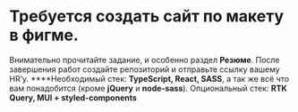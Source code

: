 # Требуется создать сайт по макету в фигме.
Внимательно прочитайте задание, и особенно раздел **Резюме**.
После завершения работ создайте репозиторий и отправьте ссылку вашему HR’у.
****Необходимый стек: **TypeScript, React, SASS**, а так же всё что вам понадобится (кроме **jQuery** и **node-sass**).
Опциональный стек: **RTK Query, MUI + styled-components**




